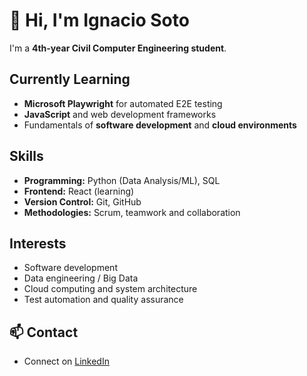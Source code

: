 # 👋 Hi, I'm Ignacio Soto

I'm a **4th-year Civil Computer Engineering student**.
## Currently Learning
- **Microsoft Playwright** for automated E2E testing  
- **JavaScript** and web development frameworks  
- Fundamentals of **software development** and **cloud environments**

## Skills
- **Programming:** Python (Data Analysis/ML), SQL  
- **Frontend:** React (learning)  
- **Version Control:** Git, GitHub  
- **Methodologies:** Scrum, teamwork and collaboration  

## Interests
- Software development  
- Data engineering / Big Data  
- Cloud computing and system architecture  
- Test automation and quality assurance  

## 📫 Contact
- Connect on [LinkedIn](www.linkedin.com/in/ignacio-soto-apablaza-3b48672b2)  
